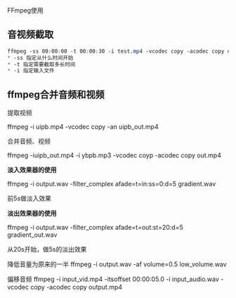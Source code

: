 FFmpeg使用

## 音视频截取

```css
ffmpeg -ss 00:00:00 -t 00:00:30 -i test.mp4 -vcodec copy -acodec copy output.mp4
* -ss 指定从什么时间开始
* -t 指定需要截取多长时间
* -i 指定输入文件
```

## ffmpeg合并音频和视频

提取视频

ffmpeg -i uipb.mp4 -vcodec copy -an uipb_out.mp4

合并音频、视频

ffmpeg -iuipb_out.mp4 -i ybpb.mp3 -vcodec coyp -acodec copy out.mp4

**淡入效果器的使用**

ffmpeg -i output.wav -filter_complex afade=t=in:ss=0:d=5 gradient.wav

前5s做淡入效果

 **淡出效果器的使用**

ffmpeg -i output.wav -filter_complex afade=t=out:st=20:d=5 gradient_out.wav

从20s开始，做5s的淡出效果

降低音量为原来的一半
ffmpeg -i output.wav -af volume=0.5 low_volume.wav

偏移音频
ffmpeg -i input_vid.mp4 -itsoffset 00:00:05.0 -i input_audio.wav -vcodec copy -acodec copy output.mp4